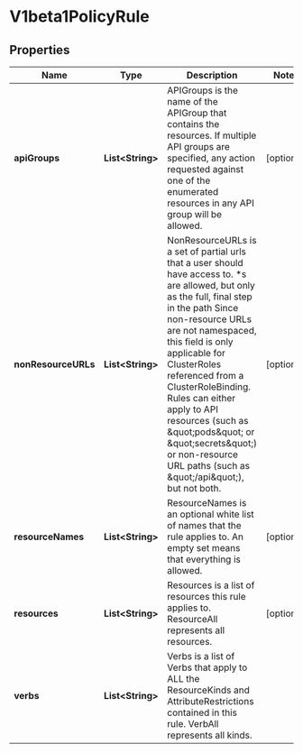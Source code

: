 
# V1beta1PolicyRule

## Properties
Name | Type | Description | Notes
------------ | ------------- | ------------- | -------------
**apiGroups** | **List&lt;String&gt;** | APIGroups is the name of the APIGroup that contains the resources.  If multiple API groups are specified, any action requested against one of the enumerated resources in any API group will be allowed. |  [optional]
**nonResourceURLs** | **List&lt;String&gt;** | NonResourceURLs is a set of partial urls that a user should have access to.  *s are allowed, but only as the full, final step in the path Since non-resource URLs are not namespaced, this field is only applicable for ClusterRoles referenced from a ClusterRoleBinding. Rules can either apply to API resources (such as \&quot;pods\&quot; or \&quot;secrets\&quot;) or non-resource URL paths (such as \&quot;/api\&quot;),  but not both. |  [optional]
**resourceNames** | **List&lt;String&gt;** | ResourceNames is an optional white list of names that the rule applies to.  An empty set means that everything is allowed. |  [optional]
**resources** | **List&lt;String&gt;** | Resources is a list of resources this rule applies to.  ResourceAll represents all resources. |  [optional]
**verbs** | **List&lt;String&gt;** | Verbs is a list of Verbs that apply to ALL the ResourceKinds and AttributeRestrictions contained in this rule.  VerbAll represents all kinds. | 




